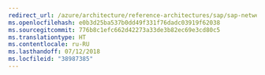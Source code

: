 ```yaml
---
redirect_url: /azure/architecture/reference-architectures/sap/sap-netweaver
ms.openlocfilehash: e0b3d25ba537b0dd49f331f76dadc03919f62038
ms.sourcegitcommit: 776b8c1efc662d42273a33de3b82ec69e3cd80c5
ms.translationtype: HT
ms.contentlocale: ru-RU
ms.lasthandoff: 07/12/2018
ms.locfileid: "38987385"
---
```

